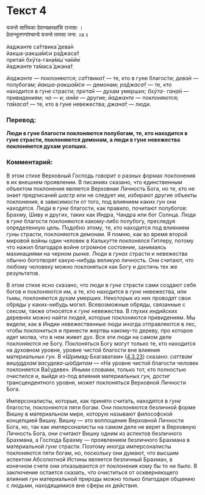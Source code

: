 # Текст 4

यजन्ते सात्त्विका देवान्यक्षरक्षांसि राजसाः ।  
प्रेतान्भूतगणांश्चान्ये यजन्ते तामसा जनाः ॥४॥

йаджанте са̄ттвика̄ дева̄н  
йакша-ракша̄м̇си ра̄джаса̄т̣  
прета̄н бхӯта-ган̣а̄м̇ш́ ча̄нйе  
йаджанте та̄маса̄ джана̄т̣

_йаджанте_ — поклоняются; _са̄ттвика̄т̣_ — те, кто в гуне благости; _дева̄н_ — полубогам; _йакша-ракша̄м̇си_ — демонам; _ра̄джаса̄т̣_ — те, кто находится в гуне страсти; _прета̄н_ — духам умерших; _бхӯта- ган̣а̄н_ — привидениям; _ча_ — и; _анйе_ — другие; _йаджанте_ — поклоняются; _та̄маса̄т̣_ — те, кто в гуне невежества; _джана̄т̣_ — люди.

### Перевод:

**Люди в гуне благости поклоняются полубогам, те, кто находится в гуне страсти, поклоняются демонам, а люди в гуне невежества поклоняются духам усопших.**

### Комментарий:

В этом стихе Верховный Господь говорит о разных формах поклонения в их внешнем проявлении. В писаниях сказано, что единственным объектом поклонения является Верховная Личность Бога, но те, кто не знает предписаний _шастр_ или не следует им, избирают другие объекты поклонения, в зависимости от того, под влиянием каких _гун_ они находятся. Люди в _гуне_ благости, как правило, почитают полубогов: Брахму, Шиву и других, таких как Индра, Чандра или бог Солнца. Люди в _гуне_ благости поклоняются какому-либо полубогу, преследуя определенную цель. Подобно этому, те, кто находится под влиянием _гуны_ страсти, поклоняются демонам. Я помню, как во время второй мировой войны один человек в Калькутте поклонялся Гитлеру, потому что нажил благодаря войне огромное состояние, занимаясь махинациями на черном рынке. Люди в _гунах_ страсти и невежества обычно боготворят какую-нибудь великую личность. Они считают, что любому человеку можно поклоняться как Богу и достичь тех же результатов.

В этом стихе ясно сказано, что люди в _гуне_ страсти сами создают себе богов и поклоняются им, а те, кто находится в _гуне_ невежества, или тьмы, поклоняются духам умерших. Некоторые из них проводят свои обряды у каких-нибудь могил. Всевозможные обряды, связанные с сексом, также относятся к _гуне_ невежества. В глухих индийских деревнях можно найти людей, которые поклоняются привидениям. Мы видели, как в Индии невежественные люди иногда отправляются в лес, чтобы поклониться и принести жертвы какому-то дереву, про которое идет молва, что в нем живет дух. Все эти люди на самом деле поклоняются не Богу. Поклоняться Богу могут только те, кто находится на духовном уровне, уровне чистой благости вне влияния материальных _гун._ В «Шримад-Бхагаватам» ([4.3.23](#)) сказано: _саттвам̇ виш́уддхам̇ васудева-ш́абдитам_ — «На уровне чистой благости человек поклоняется Ва̄судеве». Иными словами, только тот, кто полностью очистился и, выйдя из-под влияния материальных _гун,_ достиг трансцендентного уровня, может поклоняться Верховной Личности Бога.

Имперсоналисты, которые, как принято считать, находятся в _гуне_ благости, поклоняются пяти богам. Они поклоняются безличной форме Вишну в материальном мире, которую называют философской концепцией Вишну. Вишну — это воплощение Верховной Личности Бога, но, так как имперсоналисты на самом деле не верят в Верховную Личность Бога, они считают Вишну одним из аспектов безличного Брахмана, а Господа Брахму — проявлением безличного Брахмана в материальной _гуне_ страсти. Поэтому иногда имперсоналисты поклоняются пяти богам, но, поскольку они думают, что высшим аспектом Абсолютной Истины является безличный Брахман, в конечном счете они отказываются от поклонения кому бы то ни было. В заключение остается сказать, что очиститься от оскверняющего влияния _гун_ материальной природы можно только благодаря общению с людьми, находящимися вне сферы их действия.